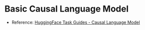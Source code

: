 # Basic Causal Language Model
- Reference: [HuggingFace Task Guides - Causal Language Model](https://huggingface.co/docs/transformers/tasks/language_modeling)